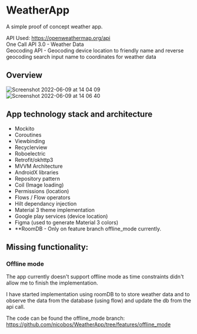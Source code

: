 # WeatherApp

A simple proof of concept weather app.

API Used: https://openweathermap.org/api  
One Call API 3.0 - Weather Data  
Geocoding API - Geocoding device location to friendly name and reverse geocoding search input name to coordinates for weather data    

## Overview

![Screenshot 2022-06-09 at 14 04 09](https://user-images.githubusercontent.com/5444730/172842624-aa678075-665f-441e-ac17-7bd0090387fc.png)
![Screenshot 2022-06-09 at 14 06 40](https://user-images.githubusercontent.com/5444730/172843043-39109d0b-d914-4bdf-bc60-f9fb4895b6ef.png)


## App technology stack and architecture 
   - Mockito
   - Coroutines
   - Viewbinding
   - Recyclerview
   - Roboelectric
   - Retrofit/okhttp3 
   - MVVM Architecture
   - AndroidX libraries
   - Repository pattern 
   - Coil (Image loading)
   - Permissions (location)
   - Flows / Flow operators
   - Hilt dependancy injection 
   - Material 3 theme implementation
   - Google play services (device location)
   - Figma (used to generate Material 3 colors)
   - **RoomDB - Only on feature branch offline_mode currently.  

## Missing functionality:

### Offline mode
The app currently doesn't support offline mode as time constraints didn't allow me to finish the implementation.  

I have started implementation using roomDB to to store weather data and to observe the data from the database (using flow) and update the db from the api call.  

The code can be found the offline_mode branch: https://github.com/nicobos/WeatherApp/tree/features/offline_mode




